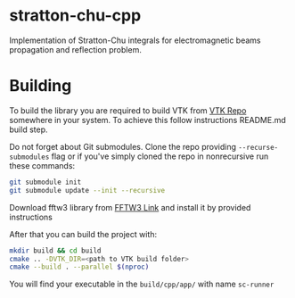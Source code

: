 stratton-chu-cpp
==================

Implementation of Stratton-Chu integrals for electromagnetic beams propagation
and reflection problem.


# Building

To build the library you are required to build VTK from [VTK Repo](https://github.com/Kitware/VTK/tree/33519ffc861b46b3d780bc2ed47100af91b64dd3)
somewhere in your system.
To achieve this follow instructions README.md build step.

Do not forget about Git submodules.
Clone the repo providing `--recurse-submodules` flag or if you've simply
cloned the repo in nonrecursive run these commands:
```bash
git submodule init
git submodule update --init --recursive
```

Download fftw3 library from [FFTW3 Link](http://fftw.org/fftw3_doc/Installation-and-Customization.html)
and install it by provided instructions

After that you can build the project with:
```bash
mkdir build && cd build
cmake .. -DVTK_DIR=<path to VTK build folder>
cmake --build . --parallel $(nproc)
```
You will find your executable in the `build/cpp/app/` with name `sc-runner`
